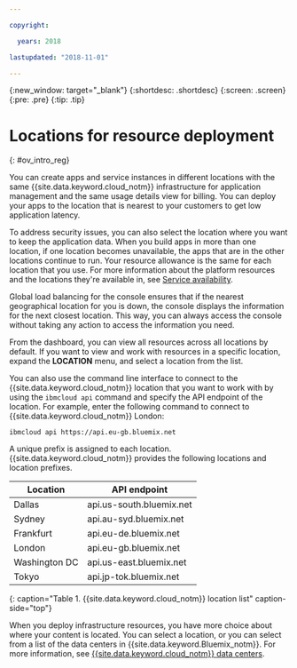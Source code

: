 ```yaml
---

copyright:

  years: 2018

lastupdated: "2018-11-01"

---
```


{:new_window: target="_blank"}
{:shortdesc: .shortdesc}
{:screen: .screen}
{:pre: .pre}
{:tip: .tip}

# Locations for resource deployment 
{: #ov_intro_reg}

You can create apps and service instances in different locations with the same {{site.data.keyword.cloud_notm}} infrastructure for application management and the same usage details view for billing. You can deploy your apps to the location that is nearest to your customers to get low application latency. 

To address security issues, you can also select the location where you want to keep the application data. When you build apps in more than one location, if one location becomes unavailable, the apps that are in the other locations continue to run. Your resource allowance is the same for each location that you use. For more information about the platform resources and the locations they're available in, see [Service availability](/docs/resources/service_region.html).

Global load balancing for the console ensures that if the nearest geographical location for you is down, the console displays the information for the next closest location. This way, you can always access the console without taking any action to access the information you need.

From the dashboard, you can view all resources across all locations by default. If you want to view and work with resources in a specific location, expand the **LOCATION** menu, and select a location from the list. 

You can also use the command line interface to connect to the {{site.data.keyword.cloud_notm}} location that you want to work with by using the `ibmcloud api` command and specify the API endpoint of the location. For example, enter the following command to connect to {{site.data.keyword.cloud_notm}} London:

```
ibmcloud api https://api.eu-gb.bluemix.net
```

A unique prefix is assigned to each location. {{site.data.keyword.cloud_notm}} provides the following locations and location prefixes.

| **Location** | **API endpoint** |
|-----------------|-------------------|
| Dallas | api.us-south.bluemix.net |
| Sydney | api.au-syd.bluemix.net |
| Frankfurt | api.eu-de.bluemix.net |
| London | api.eu-gb.bluemix.net |
| Washington DC | api.us-east.bluemix.net |
| Tokyo | api.jp-tok.bluemix.net |
{: caption="Table 1. {{site.data.keyword.cloud_notm}} location list" caption-side="top"}

When you deploy infrastructure resources, you have more choice about where your content is located. You can select a location, or you can select from a list of the data centers in {{site.data.keyword.Bluemix_notm}}. For more information, see [{{site.data.keyword.cloud_notm}} data centers](data-centers.html).
